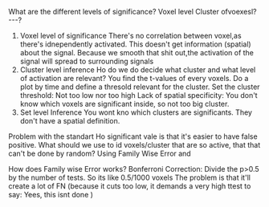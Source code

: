 What are the different levels of significance?
	Voxel level
	Cluster ofvoexesl?
	---? 

1. Voxel level of significance
	There's no correlation between voxel,as there's idnependently activated. 
	This doesn't get information (spatial) about the signal. 
	Because we smooth that shit out,the activation of the signal will spread to surrounding signals
2. Cluster level inference
	Ho do we do decide what cluster and what level of activation are relevant?
		You find the t-values of every voxels.  Do a plot by time and define a thresold relevant for the cluster. 
		Set the cluster threshold: Not too low nor too high
		Lack of spatial specificity: You don't know which voxels are significant inside, so not too big cluster. 
3. Set level Inference
	You wont kno which clusters are significants. They don't have a spatial definition. 

Problem with the standart Ho significant vale is that it's easier to have false positive. 
What should we use to id voxels/cluster that are so active, that that can't be done by random?
	Using Family Wise Error and

How does Family wise Error works?
	 Bonferroni Correction: Divide the p>0.5 by the number of tests. So its like 0.5/1000 voxels
	 The problem is that it'll create a lot of FN (because it cuts too low, it demands a very high ttest to say: Yees, this isnt done )